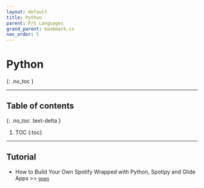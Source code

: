 ```yaml
---
layout: default
title: Python
parent: P/S Languages
grand_parent: bookmark.cs
nav_order: 5
---
```


# Python
{: .no_toc }

---

## Table of contents
{: .no_toc .text-delta }

1. TOC
{:toc}

---

## Tutorial

- How to Build Your Own Spotify Wrapped with Python, Spotipy and Glide Apps >> [`open`](https://jman4190.medium.com/build-your-own-spotify-wrapped-with-python-spotify-and-glide-apps-493dc7da20b)


